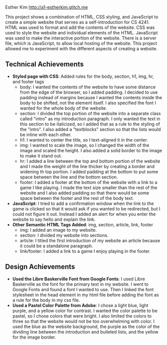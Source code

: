 Esther Kim
http://a1-estherkim.glitch.me

This project shows a combination of HTML, CSS styling, and JavaScript to create a simple website that serves as a self-introduction for CS 4241. HTML was used to format and add the contents of the website. CSS was used to style the website and individual elements of the HTML. JavaScript was used to make the interactive portion of the website. There is a server file, which is JavaScript, to allow local hosting of the website. This project allowed me to experiment with the different aspects of creating a website.

## Technical Achievements
- **Styled page with CSS**: Added rules for the body, section, h1, img, hr, and footer tags
    - body: I wanted the contents of the website to have some distance from the edge of the browser, so I added padding. I decided to use padding instead of margins because I wanted the contents inside the body to be shifted, not the element itself. I also specified the font I wanted for the whole body of the website.
    - section: I divided the top portion of the website into a separate class called  "intro" as my introduction paragraph. I only wanted the text in this section to be italicized, so I added that as a rule to the styling of the "intro". I also added a "textblocks" section so that the lists would be inline with each other.
    - h1: I wanted to center the title, so I text-aligned it in the center.
    - img: I wanted to scale the image, so I changed the width of the image and scaled the height. I also added a solid border to the image to make it stand out.
    - hr: I added a line between the top and bottom portion of the website and I made the weight of the line thicker by creating a border and widening th top portion. I added padding at the bottom to put some space between the line and the bottom section.
    - footer: I added a footer at the bottom of the website with a link to a game I like playing. I made the text size smaller than the rest of the website and I also added padding so that there would be some space between the footer and the rest of the body text.
- **JavaScript**: I tried to add a confirmation window when the link to the game is clicked so that it would ask if you wanted to be redirected, but I could not figure it out. Instead I added an alert for when you enter the website to say hello and explain the link.
- **Other Semantic HTML Tags Added**: img, section, article, link, footer
    - img: I added an image to my website.
    - section: I divided my website into sections.
    - article: I titled the first introduction of my website an article because it could be a standalone paragraph.
    - link/footer: I added a link to a game I enjoy playing in the footer.

## Design Achievements
- **Used the Libre Baskerville Font from Google Fonts**: I used Libre Baskerville as the font for the primary text in my website. I went to Google Fonts and found a font I wanted to use. Then I linked the font stylesheet in the head element in my html file before adding the font as a rule for the body in my css file.
- **Used a Pastel Color Palette from Adobe**: I chose a light blue, light purple, and a yellow color for contrast. I wanted the color palette to be pastel, so I chose colors that were bright. I also limited the colors to three so that the website would not be too overwhelming with color. I used the blue as the website background, the purple as the color of the dividing line between the introduction and bulleted lists, and the yellow for the image border.
